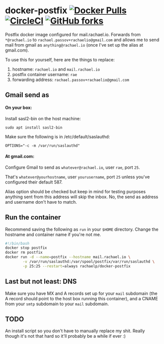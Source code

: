 # docker-postfix [![Docker Pulls](https://img.shields.io/docker/pulls/rachaelp/docker-postfix.svg?maxAge=3600)](https://hub.docker.com/r/rachaelp/docker-postfix) [![CircleCI](https://img.shields.io/circleci/project/rachael/docker-postfix.svg?maxAge=3600)](https://circleci.com/gh/rachael/docker-postfix) [![GitHub forks](https://img.shields.io/github/forks/rachael/docker-postfix.svg?style=social&label=Fork&maxAge=3600)](https://github.com/rachael/docker-postfix)

Postfix docker image configured for mail.rachael.io. Forwards from `*@rachael.io` to `rachael.passov+rachaelio@gmail.com` and allows me to send mail from gmail as `anything@rachael.io` (once I've set up the alias at gmail.com).

To use this for yourself, here are the things to replace:
  1. hostname: `rachael.io` and `mail.rachael.io`
  2. postfix container username: `rae`
  3. forwarding address: `rachael.passov+rachaelio@gmail.com`

## Gmail send as

#### On your box:

Install sasl2-bin on the host machine:
```
sudo apt install sasl2-bin
```

Make sure the following is in /etc/default/saslauthd:
```
OPTIONS="-c -m /var/run/saslauthd"
```

#### At gmail.com:

Configure Gmail to send as `whatever@rachael.io`, user `rae`, port `25`.

That's `whatever@yourhostname`, user `yourusername`, port `25` unless you've configured their default 587.

Alias option should be checked but keep in mind for testing purposes anything sent from this address will skip the inbox. No, the send as address and username don't have to match.

## Run the container

Recommend saving the following as `run` in your `$HOME` directory.
Change the hostname and container name if you're not me.
```bash
#!/bin/bash
docker stop postfix
docker rm postfix
docker run -d --name=postfix --hostname mail.rachael.io \
        -v /var/run/saslauthd:/var/spool/postfix/var/run/saslauthd \
        -p 25:25 --restart=always rachaelp/docker-postfix
```

## Last but not least: DNS

Make sure you have MX and A records set up for your `mail` subdomain (the A record should point to the host box running this container), and a CNAME from your `smtp` subdomain to your `mail` subdomain.

## TODO

An install script so you don't have to manually replace my shit. Really though it's not that hard so it'll probably be a while if ever :)

